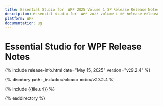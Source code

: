 ```yaml
---
title: Essential Studio for  WPF 2025 Volume 1 SP Release Release Notes  
description: Essential Studio for  WPF 2025 Volume 1 SP Release Release Notes  
platform: WPF
documentation: ug
---
```


# Essential Studio for  WPF  Release Notes  

{% include release-info.html date="May 15, 2025"  version="v29.2.4" %} 

{% directory path: _includes/release-notes/v29.2.4 %}

{% include {{file.url}} %}

{% enddirectory %}
